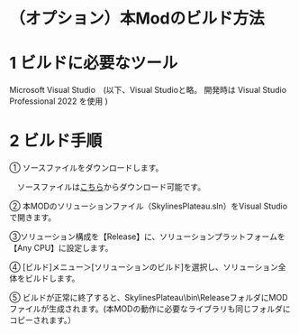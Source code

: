 # （オプション）本Modのビルド方法

# 1 ビルドに必要なツール

Microsoft Visual Studio　(以下、Visual Studioと略。 開発時は Visual Studio Professional 2022 を使用 )

# 2 ビルド手順

① ソースファイルをダウンロードします。

&emsp;ソースファイルは[こちら](https://****)からダウンロード可能です。

② 本MODのソリューションファイル（SkylinesPlateau.sln）をVisual Studioで開きます。

③ソリューション構成を【Release】に、ソリューションプラットフォームを【Any CPU】に設定します。

④ [ビルド]メニュー＞[ソリューションのビルド]を選択し、ソリューション全体をビルドします。

⑤ ビルドが正常に終了すると、SkylinesPlateau\bin\\ReleaseフォルダにMODファイルが生成されます。(本MODの動作に必要なライブラリも同じフォルダにコピーされます。）